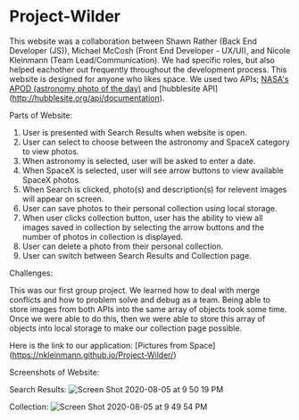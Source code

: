 # Project-Wilder

This website was a collaboration between Shawn Rather (Back End Developer (JS)), Michael McCosh (Front End Developer - UX/UI), and Nicole Kleinmann (Team Lead/Communication).  We had specific roles, but also helped eachother out frequently throughout the development process. This website is designed for anyone who likes space. We used two APIs; [NASA's APOD (astronomy photo of the day)](https://api.nasa.gov/) and [hubblesite API] (http://hubblesite.org/api/documentation).

Parts of Website: 
1. User is presented with Search Results when website is open.
2. User can select to choose between the astronomy and SpaceX category to view photos. 
3. When astronomy is selected, user will be asked to enter a date.
4. When SpaceX is selected, user will see arrow buttons to view available SpaceX photos.
5. When Search is clicked, photo(s) and description(s) for relevent images will appear on screen.
6. User can save photos to their personal collection using local storage.
7. When user clicks collection button, user has the ability to view all images saved in collection by selecting the arrow buttons and the number of photos in collection is displayed.
8. User can delete a photo from their personal collection.
9. User can switch between Search Results and Collection page. 


Challenges: 

This was our first group project. We learned how to deal with merge conflicts and how to problem solve and debug as a team.  Being able to store images from both APIs into the same array of objects took some time. Once we were able to do this, then we were able to store this array of objects into local storage to make our collection page possible.

Here is the link to our application: [Pictures from Space] (https://nkleinmann.github.io/Project-Wilder/) 

Screenshots of Website: 

Search Results:
![Screen Shot 2020-08-05 at 9 50 19 PM](https://user-images.githubusercontent.com/65608809/89482297-8c14d400-d767-11ea-9b7e-32f7580417aa.png)

Collection:
![Screen Shot 2020-08-05 at 9 49 54 PM](https://user-images.githubusercontent.com/65608809/89482259-79020400-d767-11ea-8c71-c9593d29b4c5.png)


